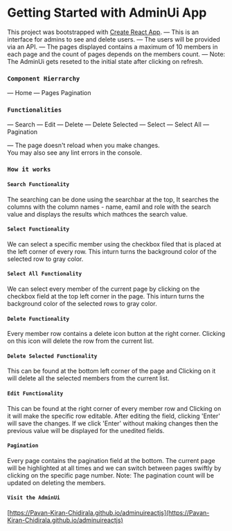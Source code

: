 # Getting Started with AdminUi App

This project was bootstrapped with [Create React App](https://github.com/facebook/create-react-app).
— This is an interface for admins to see and delete users.
— The users will be provided via an API.
— The pages displayed contains a maximum of 10 members in each page and the count of pages depends on the members count.
— Note: The AdminUi gets reseted to the initial state after clicking on refresh.

### `Component Hierrarchy`

— Home
— Pages Pagination

### `Functionalities`

— Search
— Edit
— Delete
— Delete Selected
— Select
— Select All
— Pagination

— The page doesn't reload when you make changes.\
You may also see any lint errors in the console.

### `How it works`

#### `Search Functionality`

The searching can be done using the searchbar at the top, It searches the columns with the column names - name, eamil and role with the search value and displays the results which mathces the search value.

#### `Select Functionality`

We can select a specific member using the checkbox filed that is placed at the left corner of every row. This inturn turns the background color of the selected row to gray color.

#### `Select All Functionality`

We can select every member of the current page by clicking on the checkbox field at the top left corner in the page.
This inturn turns the background color of the selected rows to gray color.

#### `Delete Functionality`

Every member row contains a delete icon button at the right corner. Clicking on this icon will delete the row from the current list.

#### `Delete Selected Functionality`

This can be found at the bottom left corner of the page and Clicking on it will delete all the selected members from the current list.

#### `Edit Functionality`

This can be found at the right corner of every member row and Clicking on it will make the specific row editable.
After editing the field, clicking 'Enter' will save the changes.
If we click 'Enter' without making changes then the previous value will be displayed for the unedited fields.

#### `Pagination`

Every page contains the pagination field at the bottom. The current page will be highlighted at all times and we can switch between pages swiftly by clicking on the specific page number.
Note: The pagination count will be updated on deleting the members.

#### `Visit the AdminUi`

[https://Pavan-Kiran-Chidirala.github.io/adminuireactjs](https://Pavan-Kiran-Chidirala.github.io/adminuireactjs)
